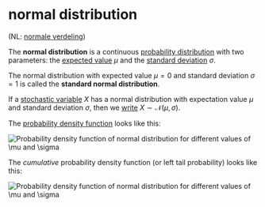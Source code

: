 # normal distribution

(NL: [normale verdeling](../nl/normale-verdeling.md))

The **normal distribution** is a continuous [probability distribution](probability-distribution.md) with two parameters: the [expected value](probability-distribution.md#probability-density-function) $\mu$ and the [standard deviation](variance.md#standard-deviation-of-a-population) $\sigma$.

The normal distribution with expected value $\mu = 0$ and standard deviation $\sigma = 1$ is called the **standard normal distribution**.

If a [stochastic variable](variable-random.md) $X$ has a normal distribution with expectation value $\mu$ and standard deviation $\sigma$, then we [write](notation.md) $X \sim \mathcal{N}(\mu, \sigma)$.

The [probability density function](probability-distribution.md#probability-density-function) looks like this:

![Probability density function of normal distribution for different values of $\mu$ and $\sigma$](https://upload.wikimedia.org/wikipedia/commons/7/74/Normal_Distribution_PDF.svg)

The *cumulative* probability density function (or left tail probability) looks like this:

![Probability density function of normal distribution for different values of $\mu$ and $\sigma$](https://upload.wikimedia.org/wikipedia/commons/c/ca/Normal_Distribution_CDF.svg)
